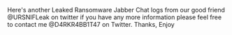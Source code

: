 Here's another Leaked Ransomware Jabber Chat logs from our good friend @URSNIFLeak on twitter if you have any more information please feel free to contact me 
@D4RKR4BB1T47 on Twitter. Thanks, Enjoy
